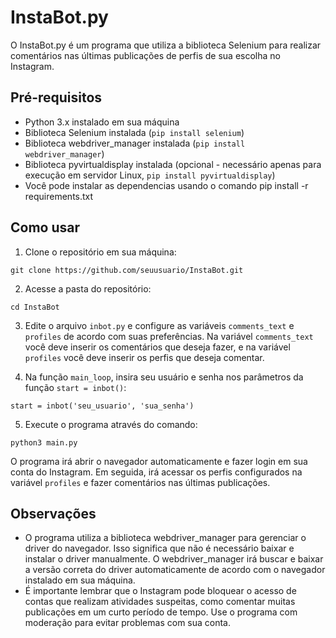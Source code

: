 # InstaBot.py

O InstaBot.py é um programa que utiliza a biblioteca Selenium para realizar comentários nas últimas publicações de perfis de sua escolha no Instagram.

## Pré-requisitos

- Python 3.x instalado em sua máquina
- Biblioteca Selenium instalada (`pip install selenium`)
- Biblioteca webdriver_manager instalada (`pip install webdriver_manager`)
- Biblioteca pyvirtualdisplay instalada (opcional - necessário apenas para execução em servidor Linux, `pip install pyvirtualdisplay`)
- Você pode instalar as dependencias usando o comando pip install -r requirements.txt

## Como usar

1. Clone o repositório em sua máquina:

```
git clone https://github.com/seuusuario/InstaBot.git
```

2. Acesse a pasta do repositório:

```
cd InstaBot
```

3. Edite o arquivo `inbot.py` e configure as variáveis `comments_text` e `profiles` de acordo com suas preferências. Na variável `comments_text` você deve inserir os comentários que deseja fazer, e na variável `profiles` você deve inserir os perfis que deseja comentar.

4. Na função `main_loop`, insira seu usuário e senha nos parâmetros da função `start = inbot()`:

```
start = inbot('seu_usuario', 'sua_senha')
```

5. Execute o programa através do comando:

```
python3 main.py
```

O programa irá abrir o navegador automaticamente e fazer login em sua conta do Instagram. Em seguida, irá acessar os perfis configurados na variável `profiles` e fazer comentários nas últimas publicações.

## Observações

- O programa utiliza a biblioteca webdriver_manager para gerenciar o driver do navegador. Isso significa que não é necessário baixar e instalar o driver manualmente. O webdriver_manager irá buscar e baixar a versão correta do driver automaticamente de acordo com o navegador instalado em sua máquina.
- É importante lembrar que o Instagram pode bloquear o acesso de contas que realizam atividades suspeitas, como comentar muitas publicações em um curto período de tempo. Use o programa com moderação para evitar problemas com sua conta.
